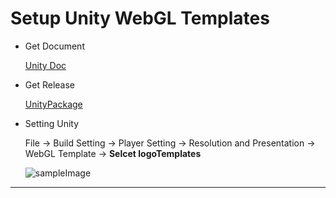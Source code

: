 # Setup Unity WebGL Templates

* Get Document

    [Unity Doc](https://docs.unity3d.com/Manual/webgl-templates.html)

* Get Release

    [UnityPackage]([release)

* Setting Unity

    File -> Build Setting -> Player Setting -> Resolution and Presentation -> WebGL Template -> **Selcet logoTemplates**

    ![sampleImage](image)

______________________________________________________________________
[release]: ./build/release.unitypackage
[image]:./images/logotemplate.jpg
